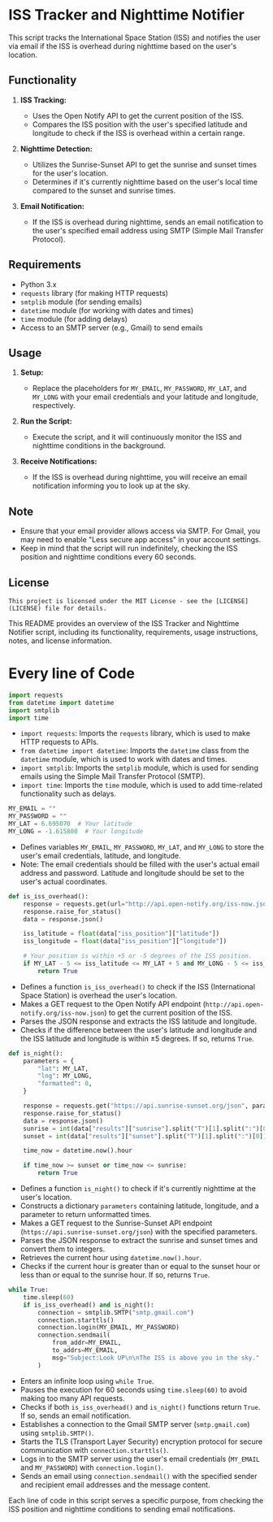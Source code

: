 
# ISS Tracker and Nighttime Notifier

This script tracks the International Space Station (ISS) and notifies the user via email if the ISS is overhead during nighttime based on the user's location.

## Functionality

1. **ISS Tracking:**
   - Uses the Open Notify API to get the current position of the ISS.
   - Compares the ISS position with the user's specified latitude and longitude to check if the ISS is overhead within a certain range.

2. **Nighttime Detection:**
   - Utilizes the Sunrise-Sunset API to get the sunrise and sunset times for the user's location.
   - Determines if it's currently nighttime based on the user's local time compared to the sunset and sunrise times.

3. **Email Notification:**
   - If the ISS is overhead during nighttime, sends an email notification to the user's specified email address using SMTP (Simple Mail Transfer Protocol).

## Requirements

- Python 3.x
- `requests` library (for making HTTP requests)
- `smtplib` module (for sending emails)
- `datetime` module (for working with dates and times)
- `time` module (for adding delays)
- Access to an SMTP server (e.g., Gmail) to send emails

## Usage

1. **Setup:**
   - Replace the placeholders for `MY_EMAIL`, `MY_PASSWORD`, `MY_LAT`, and `MY_LONG` with your email credentials and your latitude and longitude, respectively.

2. **Run the Script:**
   - Execute the script, and it will continuously monitor the ISS and nighttime conditions in the background.

3. **Receive Notifications:**
   - If the ISS is overhead during nighttime, you will receive an email notification informing you to look up at the sky.

## Note

- Ensure that your email provider allows access via SMTP. For Gmail, you may need to enable "Less secure app access" in your account settings.
- Keep in mind that the script will run indefinitely, checking the ISS position and nighttime conditions every 60 seconds.

## License
```
This project is licensed under the MIT License - see the [LICENSE](LICENSE) file for details.
```

This README provides an overview of the ISS Tracker and Nighttime Notifier script, including its functionality, requirements, usage instructions, notes, and license information.

# Every line of Code

```python
import requests
from datetime import datetime
import smtplib
import time
```

- `import requests`: Imports the `requests` library, which is used to make HTTP requests to APIs.
- `from datetime import datetime`: Imports the `datetime` class from the `datetime` module, which is used to work with dates and times.
- `import smtplib`: Imports the `smtplib` module, which is used for sending emails using the Simple Mail Transfer Protocol (SMTP).
- `import time`: Imports the `time` module, which is used to add time-related functionality such as delays.

```python
MY_EMAIL = ""
MY_PASSWORD = ""
MY_LAT = 6.695070  # Your latitude
MY_LONG = -1.615800  # Your longitude
```

- Defines variables `MY_EMAIL`, `MY_PASSWORD`, `MY_LAT`, and `MY_LONG` to store the user's email credentials, latitude, and longitude.
- Note: The email credentials should be filled with the user's actual email address and password. Latitude and longitude should be set to the user's actual coordinates.

```python
def is_iss_overhead():
    response = requests.get(url="http://api.open-notify.org/iss-now.json")
    response.raise_for_status()
    data = response.json()

    iss_latitude = float(data["iss_position"]["latitude"])
    iss_longitude = float(data["iss_position"]["longitude"])

    # Your position is within +5 or -5 degrees of the ISS position.
    if MY_LAT - 5 <= iss_latitude <= MY_LAT + 5 and MY_LONG - 5 <= iss_longitude <= MY_LONG + 5:
        return True
```

- Defines a function `is_iss_overhead()` to check if the ISS (International Space Station) is overhead the user's location.
- Makes a GET request to the Open Notify API endpoint (`http://api.open-notify.org/iss-now.json`) to get the current position of the ISS.
- Parses the JSON response and extracts the ISS latitude and longitude.
- Checks if the difference between the user's latitude and longitude and the ISS latitude and longitude is within ±5 degrees. If so, returns `True`.

```python
def is_night():
    parameters = {
        "lat": MY_LAT,
        "lng": MY_LONG,
        "formatted": 0,
    }

    response = requests.get("https://api.sunrise-sunset.org/json", params=parameters)
    response.raise_for_status()
    data = response.json()
    sunrise = int(data["results"]["sunrise"].split("T")[1].split(":")[0])
    sunset = int(data["results"]["sunset"].split("T")[1].split(":")[0])

    time_now = datetime.now().hour

    if time_now >= sunset or time_now <= sunrise:
        return True
```

- Defines a function `is_night()` to check if it's currently nighttime at the user's location.
- Constructs a dictionary `parameters` containing latitude, longitude, and a parameter to return unformatted times.
- Makes a GET request to the Sunrise-Sunset API endpoint (`https://api.sunrise-sunset.org/json`) with the specified parameters.
- Parses the JSON response to extract the sunrise and sunset times and convert them to integers.
- Retrieves the current hour using `datetime.now().hour`.
- Checks if the current hour is greater than or equal to the sunset hour or less than or equal to the sunrise hour. If so, returns `True`.

```python
while True:
    time.sleep(60)
    if is_iss_overhead() and is_night():
        connection = smtplib.SMTP("smtp.gmail.com")
        connection.starttls()
        connection.login(MY_EMAIL, MY_PASSWORD)
        connection.sendmail(
            from_addr=MY_EMAIL,
            to_addrs=MY_EMAIL,
            msg="Subject:Look UP\n\nThe ISS is above you in the sky."
        )
```

- Enters an infinite loop using `while True`.
- Pauses the execution for 60 seconds using `time.sleep(60)` to avoid making too many API requests.
- Checks if both `is_iss_overhead()` and `is_night()` functions return `True`. If so, sends an email notification.
- Establishes a connection to the Gmail SMTP server (`smtp.gmail.com`) using `smtplib.SMTP()`.
- Starts the TLS (Transport Layer Security) encryption protocol for secure communication with `connection.starttls()`.
- Logs in to the SMTP server using the user's email credentials (`MY_EMAIL` and `MY_PASSWORD`) with `connection.login()`.
- Sends an email using `connection.sendmail()` with the specified sender and recipient email addresses and the message content.

Each line of code in this script serves a specific purpose, from checking the ISS position and nighttime conditions to sending email notifications.